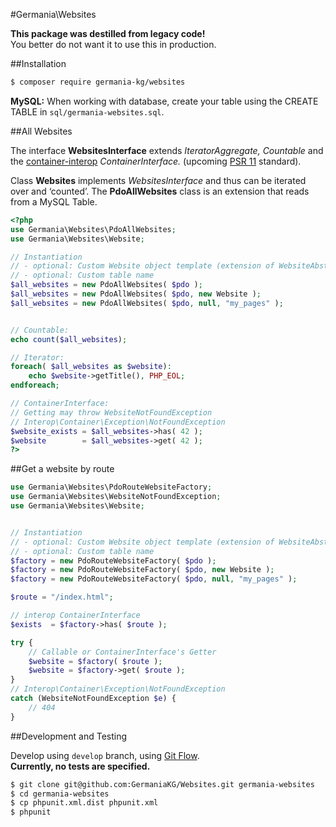 #Germania\Websites

**This package was destilled from legacy code!**   
You better do not want it to use this in production.


##Installation

```bash
$ composer require germania-kg/websites
```

**MySQL:** When working with database, create your table using the CREATE TABLE in `sql/germania-websites.sql`.


##All Websites

The interface **WebsitesInterface** extends *IteratorAggregate, Countable* and the [container-interop](https://github.com/container-interop/container-interop) *ContainerInterface.* (upcoming [PSR 11](https://github.com/php-fig/fig-standards/blob/master/proposed/container.md) standard). 

Class **Websites** implements *WebsitesInterface* and thus can be iterated over and ‘counted’. The **PdoAllWebsites** class is an extension that reads from a MySQL Table. 

```php
<?php
use Germania\Websites\PdoAllWebsites;
use Germania\Websites\Website;

// Instantiation
// - optional: Custom Website object template (extension of WebsiteAbstract)
// - optional: Custom table name
$all_websites = new PdoAllWebsites( $pdo );
$all_websites = new PdoAllWebsites( $pdo, new Website );
$all_websites = new PdoAllWebsites( $pdo, null, "my_pages" );


// Countable:
echo count($all_websites);

// Iterator:
foreach( $all_websites as $website):
	echo $website->getTitle(), PHP_EOL;
endforeach;

// ContainerInterface:
// Getting may throw WebsiteNotFoundException
// Interop\Container\Exception\NotFoundException
$website_exists = $all_websites->has( 42 );
$website        = $all_websites->get( 42 );
?>
```


##Get a website by route

```php
use Germania\Websites\PdoRouteWebsiteFactory;
use Germania\Websites\WebsiteNotFoundException;
use Germania\Websites\Website;


// Instantiation
// - optional: Custom Website object template (extension of WebsiteAbstract)
// - optional: Custom table name
$factory = new PdoRouteWebsiteFactory( $pdo );
$factory = new PdoRouteWebsiteFactory( $pdo, new Website );
$factory = new PdoRouteWebsiteFactory( $pdo, null, "my_pages" );

$route = "/index.html";

// interop ContainerInterface
$exists  = $factory->has( $route );

try { 
	// Callable or ContainerInterface's Getter
	$website = $factory( $route ); 
	$website = $factory->get( $route ); 
}
// Interop\Container\Exception\NotFoundException
catch (WebsiteNotFoundException $e) {
	// 404
}
```



##Development and Testing

Develop using `develop` branch, using [Git Flow](https://github.com/nvie/gitflow).   
**Currently, no tests are specified.**

```bash
$ git clone git@github.com:GermaniaKG/Websites.git germania-websites
$ cd germania-websites
$ cp phpunit.xml.dist phpunit.xml
$ phpunit
```

